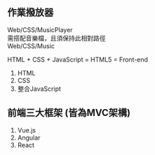 ## 作業撥放器
Web/CSS/MusicPlayer\
需搭配音樂檔，且須保持此相對路徑\
Web/CSS/Music

HTML + CSS + JavaScript = HTML5 = Front-end
1. HTML
2. CSS
3. 整合JavaScript

## 前端三大框架 (皆為MVC架構)
1. Vue.js
2. Angular
3. React